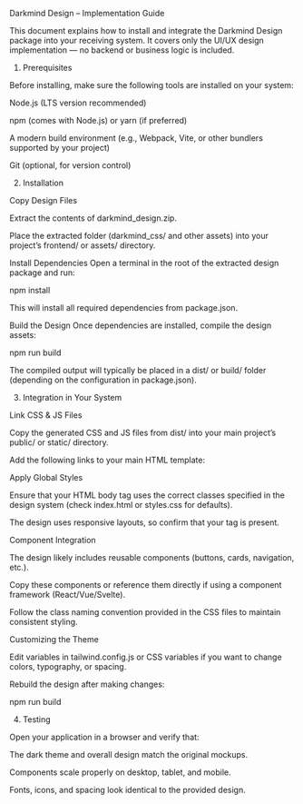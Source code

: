 Darkmind Design – Implementation Guide

This document explains how to install and integrate the Darkmind Design package into your receiving system. It covers only the UI/UX design implementation — no backend or business logic is included.

1. Prerequisites

Before installing, make sure the following tools are installed on your system:

Node.js (LTS version recommended)

npm (comes with Node.js) or yarn (if preferred)

A modern build environment (e.g., Webpack, Vite, or other bundlers supported by your project)

Git (optional, for version control)

2. Installation

Copy Design Files

Extract the contents of darkmind_design.zip.

Place the extracted folder (darkmind_css/ and other assets) into your project’s frontend/ or assets/ directory.

Install Dependencies
Open a terminal in the root of the extracted design package and run:

npm install


This will install all required dependencies from package.json.

Build the Design
Once dependencies are installed, compile the design assets:

npm run build


The compiled output will typically be placed in a dist/ or build/ folder (depending on the configuration in package.json).

3. Integration in Your System

Link CSS & JS Files

Copy the generated CSS and JS files from dist/ into your main project’s public/ or static/ directory.

Add the following links to your main HTML template:

<link rel="stylesheet" href="/path-to-your-dist/styles.css">
<script src="/path-to-your-dist/main.js" defer></script>


Apply Global Styles

Ensure that your HTML body tag uses the correct classes specified in the design system (check index.html or styles.css for defaults).

The design uses responsive layouts, so confirm that your <meta name="viewport" content="width=device-width, initial-scale=1.0"> tag is present.

Component Integration

The design likely includes reusable components (buttons, cards, navigation, etc.).

Copy these components or reference them directly if using a component framework (React/Vue/Svelte).

Follow the class naming convention provided in the CSS files to maintain consistent styling.

Customizing the Theme

Edit variables in tailwind.config.js or CSS variables if you want to change colors, typography, or spacing.

Rebuild the design after making changes:

npm run build

4. Testing

Open your application in a browser and verify that:

The dark theme and overall design match the original mockups.

Components scale properly on desktop, tablet, and mobile.

Fonts, icons, and spacing look identical to the provided design.